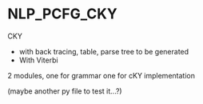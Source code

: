 # NLP_PCFG_CKY

CKY
- with back tracing, table, parse tree to be generated
- With Viterbi

2 modules, 
one for grammar 
one for cKY implementation

(maybe another py file to test it...?)
